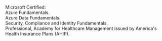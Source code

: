 
Microsoft Certified:  
    Azure Fundamentals.  
    Azure Data Fundamentals.  
    Security, Compliance and Identity Fundamentals.  
Professional, Academy for Healthcare Management issued by America's Health Insurance Plans (AHIP).  
